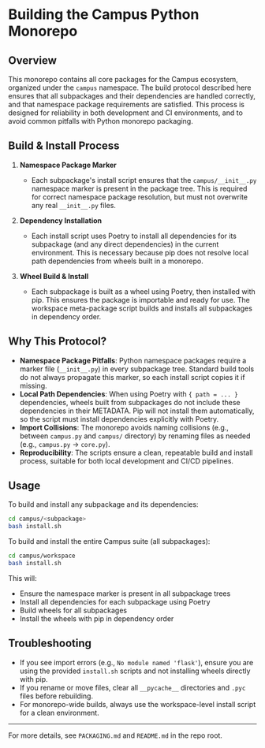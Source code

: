 # Building the Campus Python Monorepo

## Overview
This monorepo contains all core packages for the Campus ecosystem, organized under the `campus` namespace. The build protocol described here ensures that all subpackages and their dependencies are handled correctly, and that namespace package requirements are satisfied. This process is designed for reliability in both development and CI environments, and to avoid common pitfalls with Python monorepo packaging.

## Build & Install Process

1. **Namespace Package Marker**
   - Each subpackage's install script ensures that the `campus/__init__.py` namespace marker is present in the package tree. This is required for correct namespace package resolution, but must not overwrite any real `__init__.py` files.

2. **Dependency Installation**
   - Each install script uses Poetry to install all dependencies for its subpackage (and any direct dependencies) in the current environment. This is necessary because pip does not resolve local path dependencies from wheels built in a monorepo.

3. **Wheel Build & Install**
   - Each subpackage is built as a wheel using Poetry, then installed with pip. This ensures the package is importable and ready for use. The workspace meta-package script builds and installs all subpackages in dependency order.

## Why This Protocol?

- **Namespace Package Pitfalls**: Python namespace packages require a marker file (`__init__.py`) in every subpackage tree. Standard build tools do not always propagate this marker, so each install script copies it if missing.
- **Local Path Dependencies**: When using Poetry with `{ path = ... }` dependencies, wheels built from subpackages do not include these dependencies in their METADATA. Pip will not install them automatically, so the script must install dependencies explicitly with Poetry.
- **Import Collisions**: The monorepo avoids naming collisions (e.g., between `campus.py` and `campus/` directory) by renaming files as needed (e.g., `campus.py` → `core.py`).
- **Reproducibility**: The scripts ensure a clean, repeatable build and install process, suitable for both local development and CI/CD pipelines.

## Usage

To build and install any subpackage and its dependencies:

```bash
cd campus/<subpackage>
bash install.sh
```

To build and install the entire Campus suite (all subpackages):

```bash
cd campus/workspace
bash install.sh
```

This will:
- Ensure the namespace marker is present in all subpackage trees
- Install all dependencies for each subpackage using Poetry
- Build wheels for all subpackages
- Install the wheels with pip in dependency order

## Troubleshooting
- If you see import errors (e.g., `No module named 'flask'`), ensure you are using the provided `install.sh` scripts and not installing wheels directly with pip.
- If you rename or move files, clear all `__pycache__` directories and `.pyc` files before rebuilding.
- For monorepo-wide builds, always use the workspace-level install script for a clean environment.

---
For more details, see `PACKAGING.md` and `README.md` in the repo root.
